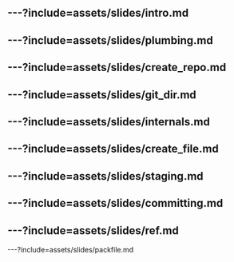 ---?include=assets/slides/intro.md
---
---?include=assets/slides/plumbing.md
---
---?include=assets/slides/create_repo.md
---
---?include=assets/slides/git_dir.md
---
---?include=assets/slides/internals.md
---
---?include=assets/slides/create_file.md
---
---?include=assets/slides/staging.md
---
---?include=assets/slides/committing.md
---
---?include=assets/slides/ref.md
---
---?include=assets/slides/packfile.md
